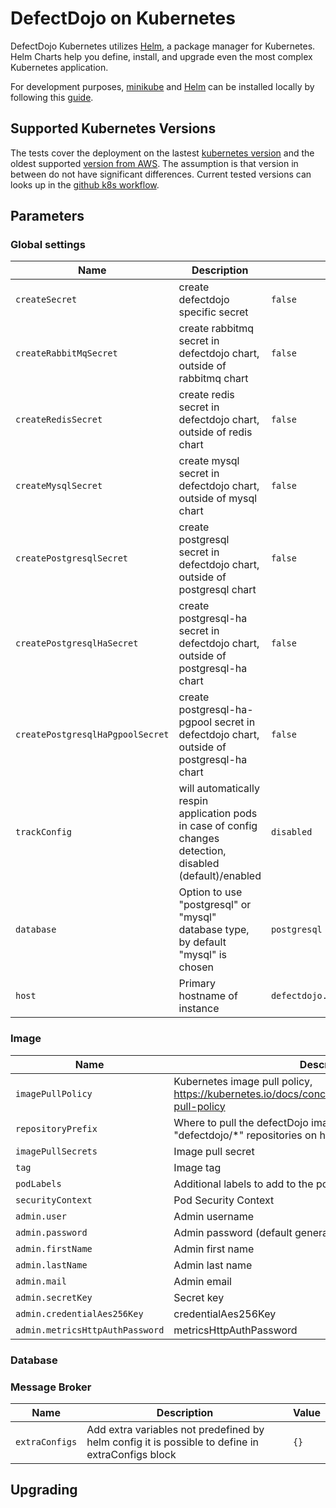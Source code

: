 # DefectDojo on Kubernetes

DefectDojo Kubernetes utilizes [Helm](https://helm.sh/), a
package manager for Kubernetes. Helm Charts help you define, install, and
upgrade even the most complex Kubernetes application.

For development purposes,
[minikube](https://kubernetes.io/docs/tasks/tools/install-minikube/)
and [Helm](https://helm.sh/) can be installed locally by following
this [guide](https://helm.sh/docs/using_helm/#installing-helm).

## Supported Kubernetes Versions
The tests cover the deployment on the lastest [kubernetes version](https://kubernetes.io/releases/) and the oldest supported [version from AWS](https://docs.aws.amazon.com/eks/latest/userguide/kubernetes-versions.html#available-versions). The assumption is that version in between do not have significant differences. Current tested versions can looks up in the [github k8s workflow](https://github.com/DefectDojo/django-DefectDojo/blob/master/.github/workflows/k8s-testing.yml).

## Parameters

### Global settings

| Name                             | Description                                                                                                | Value                               |
| -------------------------------- | ---------------------------------------------------------------------------------------------------------- | ----------------------------------- |
| `createSecret`                   | create defectdojo specific secret                                                                          | `false`                             |
| `createRabbitMqSecret`           | create rabbitmq secret in defectdojo chart, outside of rabbitmq chart                                      | `false`                             |
| `createRedisSecret`              | create redis secret in defectdojo chart, outside of redis chart                                            | `false`                             |
| `createMysqlSecret`              | create mysql secret in defectdojo chart, outside of mysql chart                                            | `false`                             |
| `createPostgresqlSecret`         | create postgresql secret in defectdojo chart, outside of postgresql chart                                  | `false`                             |
| `createPostgresqlHaSecret`       | create postgresql-ha secret in defectdojo chart, outside of postgresql-ha chart                            | `false`                             |
| `createPostgresqlHaPgpoolSecret` | create postgresql-ha-pgpool secret in defectdojo chart, outside of postgresql-ha chart                     | `false`                             |
| `trackConfig`                    | will automatically respin application pods in case of config changes detection, disabled (default)/enabled | `disabled`                          |
| `database`                       | Option to use "postgresql" or "mysql" database type, by default "mysql" is chosen                          | `postgresql`                        |
| `host`                           | Primary hostname of instance                                                                               | `defectdojo.default.minikube.local` |


### Image

| Name                            | Description                                                                                            | Value                    |
| ------------------------------- | ------------------------------------------------------------------------------------------------------ | ------------------------ |
| `imagePullPolicy`               | Kubernetes image pull policy, https://kubernetes.io/docs/concepts/containers/images/#image-pull-policy | `Always`                 |
| `repositoryPrefix`              | Where to pull the defectDojo images from. Defaults to "defectdojo/*" repositories on hub.docker.com    | `defectdojo`             |
| `imagePullSecrets`              | Image pull secret                                                                                      | `[]`                     |
| `tag`                           | Image tag                                                                                              | `latest`                 |
| `podLabels`                     | Additional labels to add to the pods                                                                   | `{}`                     |
| `securityContext`               | Pod Security Context                                                                                   | `undefined`              |
| `admin.user`                    | Admin username                                                                                         | `admin`                  |
| `admin.password`                | Admin password (default generated)                                                                     | `""`                     |
| `admin.firstName`               | Admin first name                                                                                       | `Administrator`          |
| `admin.lastName`                | Admin last name                                                                                        | `User`                   |
| `admin.mail`                    | Admin email                                                                                            | `admin@defectdojo.local` |
| `admin.secretKey`               | Secret key                                                                                             | `""`                     |
| `admin.credentialAes256Key`     | credentialAes256Key                                                                                    | `""`                     |
| `admin.metricsHttpAuthPassword` | metricsHttpAuthPassword                                                                                | `""`                     |


### Database




### Message Broker

| Name           | Description                                                                                      | Value |
| -------------- | ------------------------------------------------------------------------------------------------ | ----- |
| `extraConfigs` | Add extra variables not predefined by helm config it is possible to define in extraConfigs block | `{}`  |


## Upgrading

